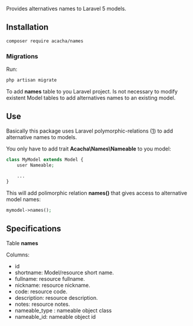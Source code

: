 Provides alternatives names to Laravel 5 models.

## Installation ##

```bash
composer require acacha/names
```

### Migrations ###

Run: 
 
```bash
php artisan migrate
```

To add **names** table to you Laravel project. Is not necessary to 
modify existent Model tables to add alternatives names to an existing 
model. 

## Use ##

Basically this package uses Laravel polymorphic-relations ([1](https://laravel.com/docs/5.3/eloquent-relationships#polymorphic-relations))
to add alternative names to models.

You only have to add trait **Acacha\Names\Nameable** to you model:

```php
class MyModel extends Model {
    user Nameable;
    
    ...
}
```

This will add polimorphic relation **names()** that gives access to 
alternative model names:


```php
mymodel->names();
```

## Specifications ##

Table **names**

Columns:
- id
- shortname: Model/resource short name.
- fullname: resource fullname.
- nickname: resource nickname.
- code: resource code.
- description: resource description.
- notes: resource notes.
- nameable_type : nameable object class
- nameable_id: nameable object id

